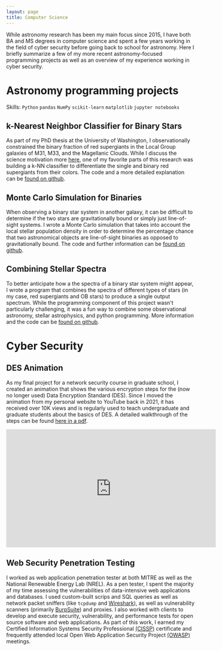 ```yaml
---
layout: page
title: Computer Science
---
```


While astronomy research has been my main focus since 2015, I have both BA and MS degrees in computer science and spent a few years working in the field of cyber security before going back to school for astronomy. Here I briefly summarize a few of my more recent astronomy-focused programming projects as well as an overview of my experience working in cyber security.

# Astronomy programming projects

Skills: `Python` `pandas` `NumPy` `scikit-learn` `matplotlib` `jupyter notebooks`

## k-Nearest Neighbor Classifier for Binary Stars

As part of my PhD thesis at the University of Washington, I observationally constrained the binary fraction of red supergiants in the Local Group galaxies of M31, M33, and the Magellanic Clouds. While I discuss the science motivation more [here](https://kathrynneugent.com/astronomy/), one of my favorite parts of this research was building a k-NN classifier to differentiate the single and binary red supergiants from their colors. The code and a more detailed explanation can be [found on github](https://github.com/KNeugent/kNN-BinaryStars).

## Monte Carlo Simulation for Binaries

When observing a binary star system in another galaxy, it can be difficult to determine if the two stars are gravitationally bound or simply just line-of-sight systems. I wrote a Monte Carlo simulation that takes into account the local stellar population density in order to determine the percentage chance that two astronomical objects are line-of-sight binaries as opposed to gravitationally bound. The code and further information can be [found on github](https://github.com/KNeugent/LineOfSightBinaries).

## Combining Stellar Spectra

To better anticipate how a the spectra of a binary star system might appear, I wrote a program that combines the spectra of different types of stars (in my case, red supergiants and OB stars) to produce a single output spectrum. While the programming component of this project wasn't particularly challenging, it was a fun way to combine some observational astronomy, stellar astrophysics, and python programming. More information and the code can be [found on github](https://github.com/KNeugent/BinaryStarSpectraCombine).

# Cyber Security

## DES Animation

As my final project for a network security course in graduate school, I created an animation that shows the various encryption steps for the (now no longer used) Data Encryption Standard (DES). Since I moved the animation from my personal website to YouTube back in 2021, it has received over 10K views and is regularly used to teach undergraduate and graduate students about the basics of DES. A detailed walkthrough of the steps can be found [here in a pdf](/assets/pdf/DESwalkthrough.pdf).

<iframe width="560" height="315" src="https://www.youtube.com/embed/Vcld7CMAnNs" title="YouTube video player" frameborder="0" allow="accelerometer; autoplay; clipboard-write; encrypted-media; gyroscope; picture-in-picture; web-share" allowfullscreen></iframe>

## Web Security Penetration Testing

I worked as web application penetration tester at both MITRE as well as the National Renewable Energy Lab (NREL). As a pen tester, I spent the majority of my time assessing the vulnerabilities of data-intensive web applications and databases. I used custom-built scrips and SQL queries as well as network packet sniffers (like `tcpdump` and [Wireshark](https://www.wireshark.org)), as well as vulnerability scanners (primarily [BurpSuite](https://portswigger.net/burp)) and proxies. I also worked with clients to develop and execute security, vulnerability, and performance tests for open source software and web applications. As part of this work, I earned my Certified Information Systems Security Professional [(CISSP)](https://www.isc2.org/Certifications/CISSP) certificate and frequently attended local Open Web Application Security Project [(OWASP)](https://owasp.org) meetings.